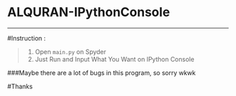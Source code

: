 # ALQURAN-IPythonConsole
***
#Instruction : 
>1. Open `main.py` on Spyder
>2. Just Run and Input What You Want on IPython Console

###Maybe there are a lot of bugs in this program, so sorry wkwk

#Thanks
